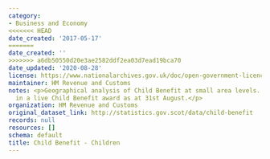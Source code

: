 ```yaml
---
category:
- Business and Economy
<<<<<<< HEAD
date_created: '2017-05-17'
=======
date_created: ''
>>>>>>> a6db50550d20e3ae2582ddf2ea03d7ead19bca70
date_updated: '2020-08-28'
license: https://www.nationalarchives.gov.uk/doc/open-government-licence/version/3/
maintainer: HM Revenue and Customs
notes: <p>Geographical analysis of Child Benefit at small area levels. Number of children
  in a live Child Benefit award as at 31st August.</p>
organization: HM Revenue and Customs
original_dataset_link: http://statistics.gov.scot/data/child-benefit
records: null
resources: []
schema: default
title: Child Benefit - Children
---
```

